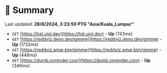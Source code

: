 # 📖 Summary
Last updated: **28/8/2024, 3:23:50 PTG "Asia/Kuala_Lumpur"**

- `GET` [https://hst.ujol.dev](https://hst.ujol.dev) - **Up** (743ms)
- `GET` [https://reddviz.deno.dev/gimme](https://reddviz.deno.dev/gimme) - **Up** (1732ms)
- `GET` [https://reddviz.amar.kim/gimme](https://reddviz.amar.kim/gimme) - **Up** (448ms)
- `GET` [https://dumb.onrender.com](https://dumb.onrender.com) - **Up** (346ms)
